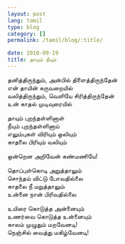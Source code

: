 ```yaml
---
layout: post
lang: tamil
type: blog
category: []
permalink: /tamil/blog/:title/

date: 2010-09-19
title: தாயும் நீயும்
---
```


தனித்திருந்தும், அன்பில் திளைத்திருந்தேன் <br/>
என் தாயின் கருவறையில் <br/>
வலித்திருந்தும், வெளியே சிரித்திருந்தேன் <br/>
உன் காதல் முடிவுரையில்

தாயும் புறந்தள்ளினாள் <br/>
நீயும் புறந்தள்ளினாய் <br/>
எலும்புகள் விரியும் ஒலியும் <br/>
காதலை பிரியும் வலியும்

ஒன்றென அறிவேன் கண்மணியே!

தொப்புள்கொடி அறுத்தாலும் <br/>
சொந்தம் விட்டு போவதில்லை <br/>
காதலை நீ மறுத்தாலும் <br/>
உன்னை நான் பிரிவதில்லை

உயிரை கொடுத்த அன்னையும் <br/>
உணர்வை கொடுத்த உன்னையும் <br/>
காலம் முழுதும் மறவேனடி! <br/>
நெஞ்சில் வைத்து மகிழ்வேனடி!
